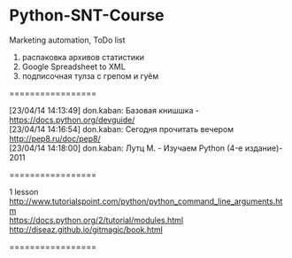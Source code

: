 Python-SNT-Course
=================

Marketing automation, ToDo list  
1. распаковка архивов статистики  
2. Google Spreadsheet to XML  
3. подписочная тулза с грепом и гуём  

=================

[23/04/14 14:13:49] don.kaban: Базовая книшшка - https://docs.python.org/devguide/  
[23/04/14 14:16:54] don.kaban: Сегодня прочитать вечером http://pep8.ru/doc/pep8/  
[23/04/14 14:18:00] don.kaban: Лутц М. - Изучаем Python (4-е издание)- 2011  

=================

1 lesson  
http://www.tutorialspoint.com/python/python_command_line_arguments.htm  
https://docs.python.org/2/tutorial/modules.html  
http://diseaz.github.io/gitmagic/book.html  

=================
